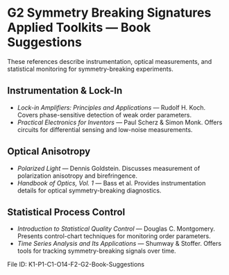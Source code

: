 # G2 Symmetry Breaking Signatures Applied Toolkits — Book Suggestions

These references describe instrumentation, optical measurements, and statistical monitoring for symmetry-breaking experiments.

## Instrumentation & Lock-In
- *Lock-in Amplifiers: Principles and Applications* — Rudolf H. Koch. Covers phase-sensitive detection of weak order parameters.
- *Practical Electronics for Inventors* — Paul Scherz & Simon Monk. Offers circuits for differential sensing and low-noise measurements.

## Optical Anisotropy
- *Polarized Light* — Dennis Goldstein. Discusses measurement of polarization anisotropy and birefringence.
- *Handbook of Optics, Vol. 1* — Bass et al. Provides instrumentation details for optical symmetry-breaking diagnostics.

## Statistical Process Control
- *Introduction to Statistical Quality Control* — Douglas C. Montgomery. Presents control-chart techniques for monitoring order parameters.
- *Time Series Analysis and Its Applications* — Shumway & Stoffer. Offers tools for tracking symmetry-breaking signals over time.

File ID: K1-P1-C1-O14-F2-G2-Book-Suggestions
